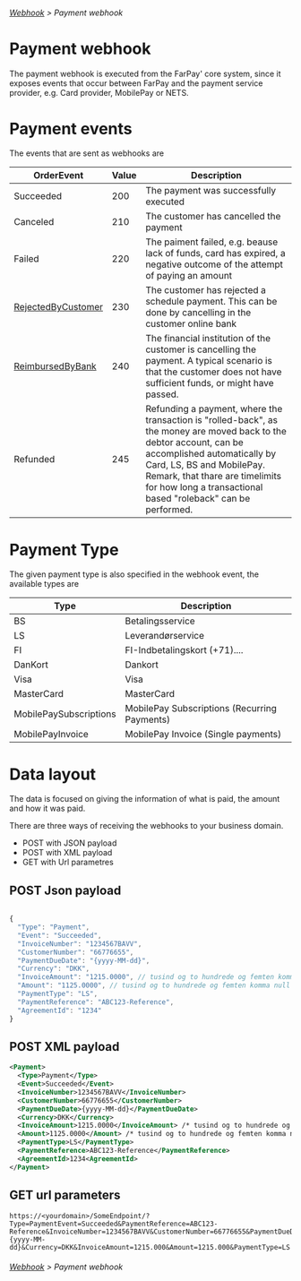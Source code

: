 ###### [Webhook](README.md) > Payment webhook

# Payment webhook
The payment webhook is executed from the FarPay' core system, since it exposes events that occur between FarPay and the payment service provider, e.g. Card provider, MobilePay or NETS.

# Payment events
The events that are sent as webhooks are 

| OrderEvent     | Value  | Description  |
|----------------|--------|--------------|
| Succeeded      |  200   | The payment was successfully executed |
| Canceled       |  210   | The customer has cancelled the payment |
| Failed         |  220   | The paiment failed, e.g. beause lack of funds, card has expired, a negative outcome of the attempt of paying an amount |
| [RejectedByCustomer](PaymentWebhookRejectedByCustomer.md) | 230 | The customer has rejected a schedule payment. This can be done by cancelling in the customer online bank |
| [ReimbursedByBank](PaymentWebhookReimbursedByBank.md) | 240 |  The financial institution of the customer is cancelling the payment. A typical scenario is that the customer does not have sufficient funds, or might have passed. |
| Refunded | 245 | Refunding a payment, where the transaction is "rolled-back", as the money are moved back to the debtor account, can be accomplished automatically by Card, LS, BS and MobilePay. Remark, that thare are timelimits for how long a transactional based "roleback" can be performed. |

# Payment Type
The given payment type is also specified in the webhook event, the available types are

| Type                   | Description                                  |
|------------------------|----------------------------------------------|
| BS                     | Betalingsservice                             |
| LS                     | Leverandørservice                            |
| FI                     | FI-Indbetalingskort (+71)....                |
| DanKort                | Dankort                                      |
| Visa                   | Visa                                         |
| MasterCard             | MasterCard                                   |
| MobilePaySubscriptions | MobilePay Subscriptions (Recurring Payments) |
| MobilePayInvoice       | MobilePay Invoice (Single payments)          |


# Data layout
The data is focused on giving the information of what is paid, the amount and how it was paid.

There are three ways of receiving the webhooks to your business domain.
* POST with JSON payload
* POST with XML payload
* GET with Url parametres



## POST Json payload
```JavaScript

{
  "Type": "Payment",
  "Event": "Succeeded",
  "InvoiceNumber": "1234567BAVV",
  "CustomerNumber": "66776655",
  "PaymentDueDate": "{yyyy-MM-dd}",
  "Currency": "DKK",
  "InvoiceAmount": "1215.0000", // tusind og to hundrede og femten komma null kr.
  "Amount": "1125.0000", // tusind og to hundrede og femten komma null kr.
  "PaymentType": "LS",
  "PaymentReference": "ABC123-Reference",
  "AgreementId": "1234"
}

```

## POST XML payload

```XML
<Payment>
  <Type>Payment</Type>
  <Event>Succeeded</Event>
  <InvoiceNumber>1234567BAVV</InvoiceNumber>
  <CustomerNumber>66776655</CustomerNumber>
  <PaymentDueDate>{yyyy-MM-dd}</PaymentDueDate>
  <Currency>DKK</Currency>
  <InvoiceAmount>1215.0000</InvoiceAmount> /* tusind og to hundrede og femten komma null kr. */
  <Amount>1125.0000</Amount> /* tusind og to hundrede og femten komma null kr. */
  <PaymentType>LS</PaymentType>
  <PaymentReference>ABC123-Reference</PaymentReference>
  <AgreementId>1234<AgreementId>
</Payment>
```

## GET url parameters

```
https://<yourdomain>/SomeEndpoint/?Type=PaymentEvent=Succeeded&PaymentReference=ABC123-Reference&InvoiceNumber=1234567BAVV&CustomerNumber=66776655&PaymentDueDate={yyyy-MM-dd}&Currency=DKK&InvoiceAmount=1215.000&Amount=1215.000&PaymentType=LS
```



###### [Webhook](README.md) > Payment webhook
